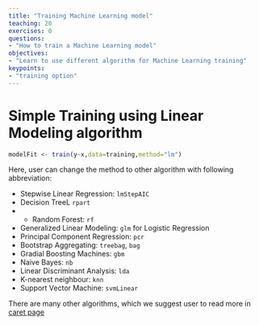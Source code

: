```yaml
---
title: "Training Machine Learning model"
teaching: 20
exercises: 0
questions:
- "How to train a Machine Learning model"
objectives:
- "Learn to use different algorithm for Machine Learning training"
keypoints:
- "training option"
---
```


# Simple Training using Linear Modeling algorithm
```r
modelFit <- train(y~x,data=training,method="lm")
```
Here, user can change the method to other algorithm with following abbreviation:

- Stepwise Linear Regression: `lmStepAIC`
- Decision TreeL `rpart`
- - Random Forest: `rf`
- Generalized Linear Modeling: `glm` for Logistic Regression
- Principal Component Regression: `pcr`
- Bootstrap Aggregating: `treebag`, `bag`
- Gradial Boosting Machines: `gbm`
- Naive Bayes: `nb`
- Linear Discriminant Analysis: `lda`
- K-nearest neighbour: `knn`
- Support Vector Machine: `svmLinear`

There are many other algorithms, which we suggest user to read more in [caret page](https://topepo.github.io/caret/)
